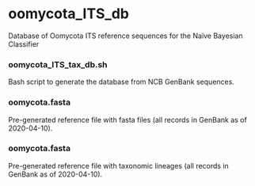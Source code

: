 # oomycota_ITS_db
Database of Oomycota ITS reference sequences for the Naïve Bayesian Classifier

### oomycota_ITS_tax_db.sh
Bash script to generate the database from NCB GenBank sequences.

### oomycota.fasta
Pre-generated reference file with fasta files (all records in GenBank as of 2020-04-10).

### oomycota.fasta
Pre-generated reference file with taxonomic lineages (all records in GenBank as of 2020-04-10).
